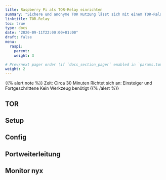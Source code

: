 ```yaml
---
title: Raspberry Pi als TOR-Relay einrichten
summary: "Sichere und anonyme TOR Nutzung lässt sich mit einem TOR-Relay unterstützen."
linktitle: TOR-Relay
toc: true
type: docs
date: "2020-09-11T22:00:00+01:00"
draft: false
menu:
  raspi:
    parent: 
    weight: 3

# Prev/next pager order (if `docs_section_pager` enabled in `params.toml`)
weight: 2
---
```


{{% alert note %}}
Zeit: Circa 30 Minuten
Richtet sich an: Einsteiger und Fortgeschrittene
Kein Werkzeug benötigt
{{% /alert %}}

## TOR

## Setup

## Config

## Portweiterleitung

## Monitor nyx

